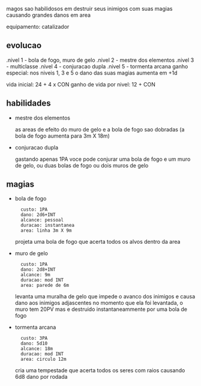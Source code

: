 magos sao habilidosos em destruir seus inimigos com suas magias causando grandes danos em area

equipamento: catalizador

## evolucao

.nivel 1 - bola de fogo, muro de gelo
.nivel 2 - mestre dos elementos
.nivel 3 - multiclasse
.nivel 4 - conjuracao dupla
.nivel 5 - tormenta arcana
ganho especial: nos niveis 1, 3 e 5 o dano das suas magias aumenta em +1d

vida inicial: 24 + 4 x CON
ganho de vida por nivel: 12 + CON

## habilidades

- mestre dos elementos

  as areas de efeito do muro de gelo e a bola de fogo sao dobradas (a bola de fogo aumenta para 3m X 18m)

- conjuracao dupla

  gastando apenas 1PA voce pode conjurar uma bola de fogo e um muro de gelo, ou duas bolas de fogo ou dois muros de gelo

## magias

- bola de fogo

        custo: 1PA
        dano: 2d6+INT
        alcance: pessoal
        duracao: instantanea
        area: linha 3m X 9m

  projeta uma bola de fogo que acerta todos os alvos dentro da area

- muro de gelo

        custo: 1PA
        dano: 2d8+INT
        alcance: 9m
        duracao: mod INT
        area: parede de 6m

  levanta uma muralha de gelo que impede o avanco dos inimigos e causa dano aos inimigos adjascentes no momento que ela foi levantada, o muro tem 20PV mas e destruido instantaneammente por uma bola de fogo

- tormenta arcana

        custo: 3PA
        dano: 5d10
        alcance: 18m
        duracao: mod INT
        area: circulo 12m

  cria uma tempestade que acerta todos os seres com raios causando 6d8 dano por rodada
